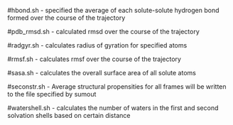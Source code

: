 #hbond.sh -  specified the average of each solute-solute hydrogen bond formed over the course of the trajectory

#pdb_rmsd.sh - calculated rmsd over the course of the trajectory

#radgyr.sh - calculates radius of gyration for specified atoms 

#rmsf.sh - calculates rmsf over the course of the trajectory

#sasa.sh - calculates the overall surface area of all solute atoms

#seconstr.sh - Average structural propensities for all frames will be written to the file specified by sumout

#watershell.sh - calculates the number of waters in the first and second solvation shells based on certain distance
